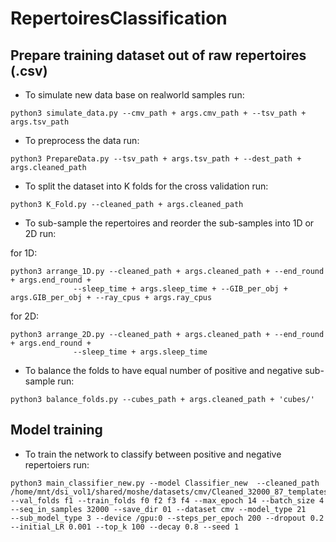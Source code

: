 # RepertoiresClassification
## Prepare training dataset out of raw repertoires (.csv)
* To simulate new data base on realworld samples run:
```shell
python3 simulate_data.py --cmv_path + args.cmv_path + --tsv_path + args.tsv_path
```
* To preprocess the data run:
```shell
python3 PrepareData.py --tsv_path + args.tsv_path + --dest_path + args.cleaned_path
```
* To split the dataset into K folds for the cross validation run:
```shell
python3 K_Fold.py --cleaned_path + args.cleaned_path
```
* To sub-sample the repertoires and reorder the sub-samples into 1D or 2D run:

for 1D:
```shell
python3 arrange_1D.py --cleaned_path + args.cleaned_path + --end_round + args.end_round +
              --sleep_time + args.sleep_time + --GIB_per_obj + args.GIB_per_obj + --ray_cpus + args.ray_cpus
```
for 2D:
```shell
python3 arrange_2D.py --cleaned_path + args.cleaned_path + --end_round + args.end_round +
              --sleep_time + args.sleep_time
```
* To balance the folds to have equal number of positive and negative sub-sample run:
```shell
python3 balance_folds.py --cubes_path + args.cleaned_path + 'cubes/'
```

## Model training
* To train the network to classify between positive and negative repertoiers run:
```shell
python3 main_classifier_new.py --model Classifier_new  --cleaned_path /home/mnt/dsi_vol1/shared/moshe/datasets/cmv/Cleaned_32000_87_templates_folds
--val_folds f1 --train_folds f0 f2 f3 f4 --max_epoch 14 --batch_size 4 --seq_in_samples 32000 --save_dir 01 --dataset cmv --model_type 21
--sub_model_type 3 --device /gpu:0 --steps_per_epoch 200 --dropout 0.2 --initial_LR 0.001 --top_k 100 --decay 0.8 --seed 1
```
